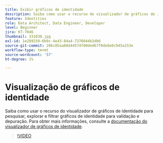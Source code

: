 ```yaml
---
title: Exibir gráficos de identidade
description: Saiba como usar o recurso do visualizador de gráficos de identidade para pesquisar, explorar e filtrar gráficos de identidade para validação e depuração.
feature: Identities
role: Data Architect, Data Engineer, Developer
level: Beginner
jira: KT-7046
thumbnail: 331030.jpg
exl-id: 1e289250-6b9c-4e43-84a4-7376044b3db6
source-git-commit: 286c85aa88d44574f00ded67f0de8e0c945a153e
workflow-type: tm+mt
source-wordcount: '57'
ht-degree: 1%

---
```


# Visualização de gráficos de identidade

Saiba como usar o recurso do visualizador de gráficos de identidade para pesquisar, explorar e filtrar gráficos de identidade para validação e depuração. Para obter mais informações, consulte a [documentação do visualizador de gráficos de identidade](https://experienceleague.adobe.com/docs/experience-platform/identity/ui/identity-graph-viewer.html?lang=pt-BR).

>[!VIDEO](https://video.tv.adobe.com/v/331030?learn=on&enablevpops)


